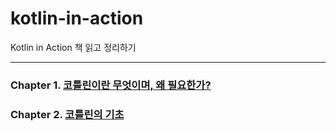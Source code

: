 # kotlin-in-action
Kotlin in Action 책 읽고 정리하기
- - -

### Chapter 1. [코틀린이란 무엇이며, 왜 필요한가?](https://github.com/BacknPacker/kotlin-in-action/tree/main/src/test/kotlin/que/kotlininaction/chapter1)
### Chapter 2. [코틀린의 기초](https://github.com/BacknPacker/kotlin-in-action/tree/main/src/test/kotlin/que/kotlininaction/chapter2)